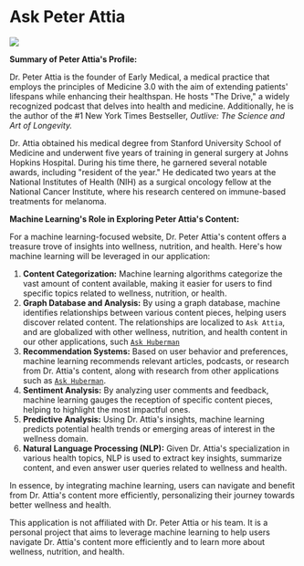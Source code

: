 # Ask Peter Attia

<img src="https://peterattiamd.com/wp-content/uploads/2023/04/peter-attia-hero.jpg">

**Summary of Peter Attia's Profile:**

Dr. Peter Attia is the founder of Early Medical, a medical practice that employs the principles of Medicine 3.0 with the aim of extending patients' lifespans while enhancing their healthspan. He hosts "The Drive," a widely recognized podcast that delves into health and medicine. Additionally, he is the author of the #1 New York Times Bestseller, _Outlive: The Science and Art of Longevity._

Dr. Attia obtained his medical degree from Stanford University School of Medicine and underwent five years of training in general surgery at Johns Hopkins Hospital. During his time there, he garnered several notable awards, including "resident of the year." He dedicated two years at the National Institutes of Health (NIH) as a surgical oncology fellow at the National Cancer Institute, where his research centered on immune-based treatments for melanoma.

**Machine Learning's Role in Exploring Peter Attia's Content:**

For a machine learning-focused website, Dr. Peter Attia's content offers a treasure trove of insights into wellness, nutrition, and health. Here's how machine learning will be leveraged in our application:

1. **Content Categorization:** Machine learning algorithms categorize the vast amount of content available, making it easier for users to find specific topics related to wellness, nutrition, or health.
2. **Graph Database and Analysis:** By using a graph database, machine identifies relationships between various content pieces, helping users discover related content. The relationships are localized to `Ask Attia`, and are globalized with other wellness, nutrition, and health content in our other applications, such [`Ask Huberman`](https://github.com/JamesMTucker/AskHuberman)
3. **Recommendation Systems:** Based on user behavior and preferences, machine learning recommends relevant articles, podcasts, or research from Dr. Attia's content, along with research from other applications such as [`Ask Huberman`](https://github.com/JamesMTucker/AskHuberman).
4. **Sentiment Analysis:** By analyzing user comments and feedback, machine learning gauges the reception of specific content pieces, helping to highlight the most impactful ones.
5. **Predictive Analysis:** Using Dr. Attia's insights, machine learning predicts potential health trends or emerging areas of interest in the wellness domain.
6. **Natural Language Processing (NLP):** Given Dr. Attia's specialization in various health topics, NLP is used to extract key insights, summarize content, and even answer user queries related to wellness and health.

In essence, by integrating machine learning, users can navigate and benefit from Dr. Attia's content more efficiently, personalizing their journey towards better wellness and health.

This application is not affiliated with Dr. Peter Attia or his team. It is a personal project that aims to leverage machine learning to help users navigate Dr. Attia's content more efficiently and to learn more about wellness, nutrition, and health.